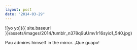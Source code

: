 ```yaml
---
layout: post
date: "2014-03-29"
---
```


![yo yo]({{ site.baseurl }}/assets/images/2014/tumblr_n378q9uUmv1r16syio1_540.jpg)

Pau admires himself in the mirror. ¡Que guapo!
